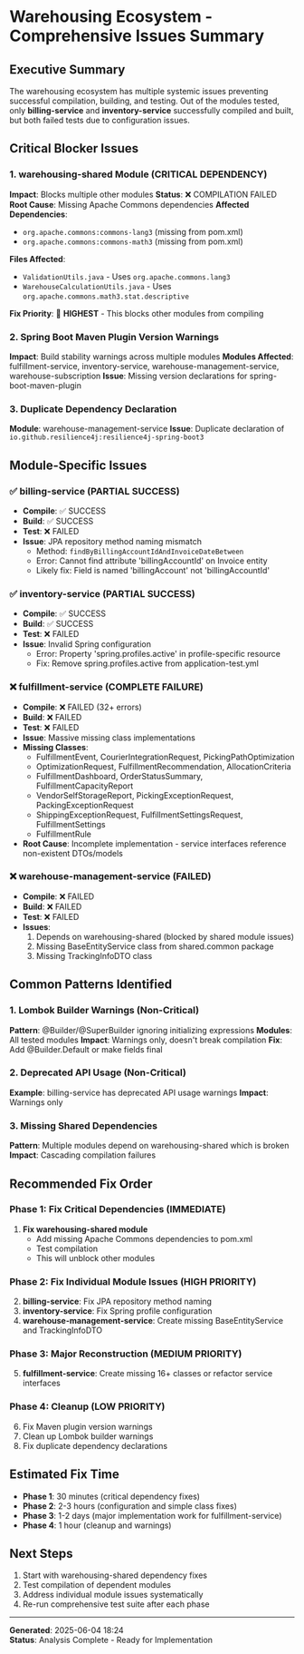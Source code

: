 # Warehousing Ecosystem - Comprehensive Issues Summary

## Executive Summary
The warehousing ecosystem has multiple systemic issues preventing successful compilation, building, and testing. Out of the modules tested, only **billing-service** and **inventory-service** successfully compiled and built, but both failed tests due to configuration issues.

## Critical Blocker Issues

### 1. warehousing-shared Module (CRITICAL DEPENDENCY)
**Impact**: Blocks multiple other modules
**Status**: ❌ COMPILATION FAILED
**Root Cause**: Missing Apache Commons dependencies
**Affected Dependencies**:
- `org.apache.commons:commons-lang3` (missing from pom.xml)
- `org.apache.commons:commons-math3` (missing from pom.xml)

**Files Affected**:
- `ValidationUtils.java` - Uses `org.apache.commons.lang3`
- `WarehouseCalculationUtils.java` - Uses `org.apache.commons.math3.stat.descriptive`

**Fix Priority**: 🚨 **HIGHEST** - This blocks other modules from compiling

### 2. Spring Boot Maven Plugin Version Warnings
**Impact**: Build stability warnings across multiple modules
**Modules Affected**: fulfillment-service, inventory-service, warehouse-management-service, warehouse-subscription
**Issue**: Missing version declarations for spring-boot-maven-plugin

### 3. Duplicate Dependency Declaration
**Module**: warehouse-management-service
**Issue**: Duplicate declaration of `io.github.resilience4j:resilience4j-spring-boot3`

## Module-Specific Issues

### ✅ billing-service (PARTIAL SUCCESS)
- **Compile**: ✅ SUCCESS
- **Build**: ✅ SUCCESS
- **Test**: ❌ FAILED
- **Issue**: JPA repository method naming mismatch
  - Method: `findByBillingAccountIdAndInvoiceDateBetween`
  - Error: Cannot find attribute 'billingAccountId' on Invoice entity
  - Likely fix: Field is named 'billingAccount' not 'billingAccountId'

### ✅ inventory-service (PARTIAL SUCCESS)
- **Compile**: ✅ SUCCESS
- **Build**: ✅ SUCCESS
- **Test**: ❌ FAILED
- **Issue**: Invalid Spring configuration
  - Error: Property 'spring.profiles.active' in profile-specific resource
  - Fix: Remove spring.profiles.active from application-test.yml

### ❌ fulfillment-service (COMPLETE FAILURE)
- **Compile**: ❌ FAILED (32+ errors)
- **Build**: ❌ FAILED
- **Test**: ❌ FAILED
- **Issue**: Massive missing class implementations
- **Missing Classes**: 
  - FulfillmentEvent, CourierIntegrationRequest, PickingPathOptimization
  - OptimizationRequest, FulfillmentRecommendation, AllocationCriteria
  - FulfillmentDashboard, OrderStatusSummary, FulfillmentCapacityReport
  - VendorSelfStorageReport, PickingExceptionRequest, PackingExceptionRequest
  - ShippingExceptionRequest, FulfillmentSettingsRequest, FulfillmentSettings
  - FulfillmentRule
- **Root Cause**: Incomplete implementation - service interfaces reference non-existent DTOs/models

### ❌ warehouse-management-service (FAILED)
- **Compile**: ❌ FAILED
- **Build**: ❌ FAILED
- **Test**: ❌ FAILED
- **Issues**:
  1. Depends on warehousing-shared (blocked by shared module issues)
  2. Missing BaseEntityService class from shared.common package
  3. Missing TrackingInfoDTO class

## Common Patterns Identified

### 1. Lombok Builder Warnings (Non-Critical)
**Pattern**: @Builder/@SuperBuilder ignoring initializing expressions
**Modules**: All tested modules
**Impact**: Warnings only, doesn't break compilation
**Fix**: Add @Builder.Default or make fields final

### 2. Deprecated API Usage (Non-Critical)  
**Example**: billing-service has deprecated API usage warnings
**Impact**: Warnings only

### 3. Missing Shared Dependencies
**Pattern**: Multiple modules depend on warehousing-shared which is broken
**Impact**: Cascading compilation failures

## Recommended Fix Order

### Phase 1: Fix Critical Dependencies (IMMEDIATE)
1. **Fix warehousing-shared module**
   - Add missing Apache Commons dependencies to pom.xml
   - Test compilation
   - This will unblock other modules

### Phase 2: Fix Individual Module Issues (HIGH PRIORITY)
2. **billing-service**: Fix JPA repository method naming
3. **inventory-service**: Fix Spring profile configuration
4. **warehouse-management-service**: Create missing BaseEntityService and TrackingInfoDTO

### Phase 3: Major Reconstruction (MEDIUM PRIORITY)
5. **fulfillment-service**: Create missing 16+ classes or refactor service interfaces

### Phase 4: Cleanup (LOW PRIORITY)
6. Fix Maven plugin version warnings
7. Clean up Lombok builder warnings
8. Fix duplicate dependency declarations

## Estimated Fix Time
- **Phase 1**: 30 minutes (critical dependency fixes)
- **Phase 2**: 2-3 hours (configuration and simple class fixes)
- **Phase 3**: 1-2 days (major implementation work for fulfillment-service)
- **Phase 4**: 1 hour (cleanup and warnings)

## Next Steps
1. Start with warehousing-shared dependency fixes
2. Test compilation of dependent modules
3. Address individual module issues systematically
4. Re-run comprehensive test suite after each phase

---
**Generated**: 2025-06-04 18:24  
**Status**: Analysis Complete - Ready for Implementation
